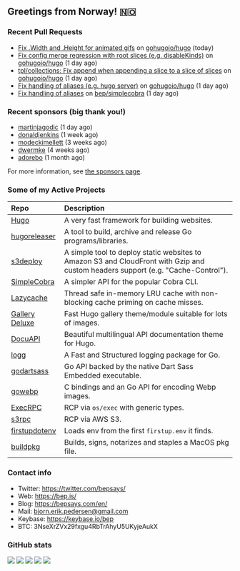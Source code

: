 ## Greetings from Norway! 🇳🇴

### Recent Pull Requests

- [Fix .Width and .Height for animated gifs](https://github.com/gohugoio/hugo/pull/11103) on [gohugoio/hugo](https://github.com/gohugoio/hugo) (today)
- [Fix config merge regression with root slices (e.g. disableKinds)](https://github.com/gohugoio/hugo/pull/11099) on [gohugoio/hugo](https://github.com/gohugoio/hugo) (1 day ago)
- [tpl/collections: Fix append when appending a slice to a slice of slices](https://github.com/gohugoio/hugo/pull/11093) on [gohugoio/hugo](https://github.com/gohugoio/hugo) (1 day ago)
- [Fix handling of aliases (e.g. hugo server)](https://github.com/gohugoio/hugo/pull/11092) on [gohugoio/hugo](https://github.com/gohugoio/hugo) (1 day ago)
- [Fix handling of aliases](https://github.com/bep/simplecobra/pull/8) on [bep/simplecobra](https://github.com/bep/simplecobra) (1 day ago)

### Recent sponsors (big thank you!)

- [martinjagodic](https://github.com/martinjagodic) (1 day ago)
- [donaldjenkins](https://github.com/donaldjenkins) (1 week ago)
- [modeckimellett](https://github.com/modeckimellett) (3 weeks ago)
- [dwermke](https://github.com/dwermke) (4 weeks ago)
- [adorebo](https://github.com/adorebo) (1 month ago)

For more information, see [the sponsors page](https://github.com/sponsors/bep/).

### Some of my Active Projects

| Repo  | Description |
| :---------------------------------------- | :------------------------------------------- |
| [Hugo](https://github.com/gohugoio/hugo)|A very fast framework for building websites. |
| [hugoreleaser](https://github.com/gohugoio/hugoreleaser)| A tool to build, archive and release Go programs/libraries.  |
| [s3deploy](https://github.com/bep/s3deploy)| A simple tool to deploy static websites to Amazon S3 and CloudFront with Gzip and custom headers support (e.g. "Cache-Control").|
| [SimpleCobra](https://github.com/bep/simplecobra)|A simpler API for the popular Cobra CLI.|
| [Lazycache](https://github.com/bep/lazycache)| Thread safe in-memory LRU cache with non-blocking cache priming on cache misses.  |
| [Gallery Deluxe](https://github.com/bep/gallerydeluxe)|Fast Hugo gallery theme/module suitable for lots of images.  |
| [DocuAPI](https://github.com/bep/docuapi)| Beautiful multilingual API documentation theme for Hugo.  |
| [logg](https://github.com/bep/logg)| A Fast and Structured logging package for Go.  |
| [godartsass](https://github.com/bep/godartsass)| Go API backed by the native Dart Sass Embedded executable. |
| [gowebp](https://github.com/bep/gowebp)|C bindings and an Go API for encoding Webp images. |
| [ExecRPC](https://github.com/bep/execrpc)|RCP via `os/exec` with generic types.  |
| [s3rpc](https://github.com/bep/s3rpc)|RCP via AWS S3.|
| [firstupdotenv](https://github.com/bep/firstupdotenv)|Loads env from the first `firstup.env` it finds. |
| [buildpkg](https://github.com/bep/buildpkg)| Builds, signs, notarizes and staples a MacOS pkg file. |

### Contact info
- Twitter: https://twitter.com/bepsays/
- Web: https://bep.is/
- Blog: https://bepsays.com/en/
- Mail: bjorn.erik.pedersen@gmail.com
- Keybase: https://keybase.io/bep
- BTC: 3NseXrZVx29fxgu4RbTrAhyU5UKyjeAukX


### GitHub stats

![](https://github-profile-summary-cards.vercel.app/api/cards/profile-details?username=bep&theme=github)
![](https://github-profile-summary-cards.vercel.app/api/cards/repos-per-language?username=bep&theme=github)
![](https://github-profile-summary-cards.vercel.app/api/cards/most-commit-language?username=bep&theme=github)
![](https://github-profile-summary-cards.vercel.app/api/cards/stats?username=bep&theme=github)
![](https://github-profile-summary-cards.vercel.app/api/cards/productive-time?username=bep&theme=github)
